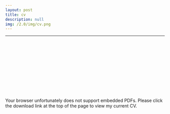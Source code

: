 ```yaml
---
layout: post
title: cv
description: null
img: /2.0/img/cv.png
---
```


***

<br>

<object data="http://jared-desjardins.github.io/2.0/files/desjardins-cv-2018.pdf" type="application/pdf" width="700px" height="700px">
    <embed src="http://jared-desjardins.github.io/2.0/files/desjardins-cv-2018.pdf">
    <p>Your browser unfortunately does not support embedded PDFs. Please click the download link at the top of the page to view my current CV.</p>
    </embed>
</object>
